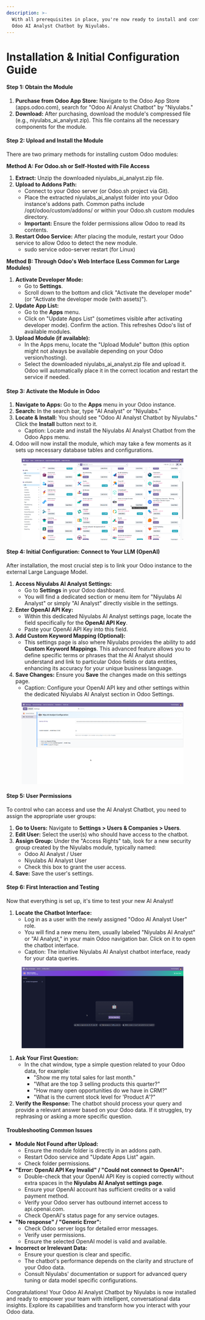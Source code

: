 ```yaml
---
description: >-
  With all prerequisites in place, you're now ready to install and configure the
  Odoo AI Analyst Chatbot by Niyulabs.
---
```


# Installation & Initial Configuration Guide

#### Step 1: Obtain the Module

1. **Purchase from Odoo App Store:** Navigate to the Odoo App Store (apps.odoo.com), search for "Odoo AI Analyst Chatbot" by "Niyulabs."
2. **Download:** After purchasing, download the module's compressed file (e.g., niyulabs\_ai\_analyst.zip). This file contains all the necessary components for the module.

#### Step 2: Upload and Install the Module

There are two primary methods for installing custom Odoo modules:

**Method A: For Odoo.sh or Self-Hosted with File Access**

1. **Extract:** Unzip the downloaded niyulabs\_ai\_analyst.zip file.
2. **Upload to Addons Path:**
   * Connect to your Odoo server (or Odoo.sh project via Git).
   * Place the extracted niyulabs\_ai\_analyst folder into your Odoo instance's addons path. Common paths include /opt/odoo/custom/addons/ or within your Odoo.sh custom modules directory.
   * **Important:** Ensure the folder permissions allow Odoo to read its contents.
3. **Restart Odoo Service:** After placing the module, restart your Odoo service to allow Odoo to detect the new module.
   * sudo service odoo-server restart (for Linux)

**Method B: Through Odoo's Web Interface (Less Common for Large Modules)**

1. **Activate Developer Mode:**
   * Go to **Settings**.
   * Scroll down to the bottom and click "Activate the developer mode" (or "Activate the developer mode (with assets)").
2. **Update App List:**
   * Go to the **Apps** menu.
   * Click on "Update Apps List" (sometimes visible after activating developer mode). Confirm the action. This refreshes Odoo's list of available modules.
3. **Upload Module (if available):**
   * In the Apps menu, locate the "Upload Module" button (this option might not always be available depending on your Odoo version/hosting).
   * Select the downloaded niyulabs\_ai\_analyst.zip file and upload it. Odoo will automatically place it in the correct location and restart the service if needed.

#### Step 3: Activate the Module in Odoo

1. **Navigate to Apps:** Go to the **Apps** menu in your Odoo instance.
2. **Search:** In the search bar, type "AI Analyst" or "Niyulabs."
3. **Locate & Install:** You should see "Odoo AI Analyst Chatbot by Niyulabs." Click the **Install** button next to it.
   * Caption: Locate and install the Niyulabs AI Analyst Chatbot from the Odoo Apps menu.
4. Odoo will now install the module, which may take a few moments as it sets up necessary database tables and configurations.

<figure><img src="../../.gitbook/assets/niyu-app.png" alt=""><figcaption></figcaption></figure>

#### Step 4: Initial Configuration: Connect to Your LLM (OpenAI)

After installation, the most crucial step is to link your Odoo instance to the external Large Language Model.

1. **Access Niyulabs AI Analyst Settings:**
   * Go to **Settings** in your Odoo dashboard.
   * You will find a dedicated section or menu item for "Niyulabs AI Analyst" or simply "AI Analyst" directly visible in the settings.
2. **Enter OpenAI API Key:**
   * Within this dedicated Niyulabs AI Analyst settings page, locate the field specifically for the **OpenAI API Key**.
   * Paste your OpenAI API Key into this field.
3. **Add Custom Keyword Mapping (Optional):**
   * This settings page is also where Niyulabs provides the ability to add **Custom Keyword Mappings**. This advanced feature allows you to define specific terms or phrases that the AI Analyst should understand and link to particular Odoo fields or data entities, enhancing its accuracy for your unique business language.
4. **Save Changes:** Ensure you **Save** the changes made on this settings page.
   * Caption: Configure your OpenAI API key and other settings within the dedicated Niyulabs AI Analyst section in Odoo Settings.

<figure><img src="../../.gitbook/assets/settings.png" alt=""><figcaption></figcaption></figure>

#### Step 5: User Permissions

To control who can access and use the AI Analyst Chatbot, you need to assign the appropriate user groups:

1. **Go to Users:** Navigate to **Settings > Users & Companies > Users**.
2. **Edit User:** Select the user(s) who should have access to the chatbot.
3. **Assign Group:** Under the "Access Rights" tab, look for a new security group created by the Niyulabs module, typically named:
   * Odoo AI Analyst / User
   * Niyulabs AI Analyst User
   * Check this box to grant the user access.
4. **Save:** Save the user's settings.

#### Step 6: First Interaction and Testing

Now that everything is set up, it's time to test your new AI Analyst!

1. **Locate the Chatbot Interface:**
   * Log in as a user with the newly assigned "Odoo AI Analyst User" role.
   * You will find a new menu item, usually labeled "Niyulabs AI Analyst" or "AI Analyst," in your main Odoo navigation bar. Click on it to open the chatbot interface.
   * Caption: The intuitive Niyulabs AI Analyst chatbot interface, ready for your data queries.

<figure><img src="../../.gitbook/assets/niyu-ai.png" alt=""><figcaption></figcaption></figure>

1. **Ask Your First Question:**
   * In the chat window, type a simple question related to your Odoo data, for example:
     * "Show me my total sales for last month."
     * "What are the top 3 selling products this quarter?"
     * "How many open opportunities do we have in CRM?"
     * "What is the current stock level for 'Product A'?"
2. **Verify the Response:** The chatbot should process your query and provide a relevant answer based on your Odoo data. If it struggles, try rephrasing or asking a more specific question.

#### Troubleshooting Common Issues

* **Module Not Found after Upload:**
  * Ensure the module folder is directly in an addons path.
  * Restart Odoo service and "Update Apps List" again.
  * Check folder permissions.
* **"Error: OpenAI API Key Invalid" / "Could not connect to OpenAI":**
  * Double-check that your OpenAI API Key is copied correctly without extra spaces in the **Niyulabs AI Analyst settings page**.
  * Ensure your OpenAI account has sufficient credits or a valid payment method.
  * Verify your Odoo server has outbound internet access to api.openai.com.
  * Check OpenAI's status page for any service outages.
* **"No response" / "Generic Error":**
  * Check Odoo server logs for detailed error messages.
  * Verify user permissions.
  * Ensure the selected OpenAI model is valid and available.
* **Incorrect or Irrelevant Data:**
  * Ensure your question is clear and specific.
  * The chatbot's performance depends on the clarity and structure of your Odoo data.
  * Consult Niyulabs' documentation or support for advanced query tuning or data model specific configurations.

Congratulations! Your Odoo AI Analyst Chatbot by Niyulabs is now installed and ready to empower your team with intelligent, conversational data insights. Explore its capabilities and transform how you interact with your Odoo data.
